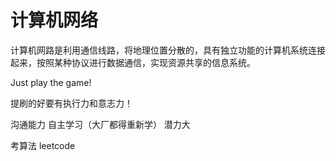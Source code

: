# 计算机网络
计算机网路是利用通信线路，将地理位置分散的，具有独立功能的计算机系统连接起来，按照某种协议进行数据通信，实现资源共享的信息系统。 




Just play the game!

提刷的好要有执行力和意志力！

沟通能力
自主学习（大厂都得重新学） 潜力大

考算法
leetcode



